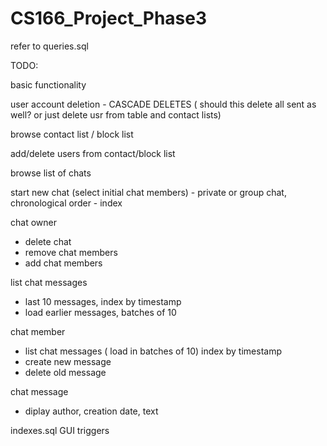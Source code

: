 # CS166_Project_Phase3

refer to queries.sql 

TODO:

basic functionality

user account deletion - CASCADE DELETES ( should this delete all sent as well? or just delete usr from table and contact lists)

browse contact list / block list

add/delete users from contact/block list

browse list of chats

start new chat (select initial chat members) - private or group chat, chronological order - index

chat owner
- delete chat
- remove chat members
- add chat members

list chat messages
- last 10 messages, index by timestamp
- load earlier messages, batches of 10

chat member
- list chat messages ( load in batches of 10) index by timestamp
- create new message
- delete old message

chat message
- diplay author, creation date, text

indexes.sql
GUI
triggers
